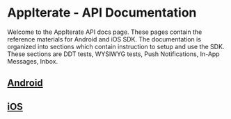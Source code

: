 # AppIterate - API Documentation

Welcome to the AppIterate API docs page. These pages contain the reference materials for Android and iOS SDK.
The documentation is organized into sections which contain instruction to setup and use the SDK. These sections are DDT tests, WYSIWYG tests, Push Notifications, In-App Messages, Inbox.

## [Android](android.md)

## [iOS](iOS.md)